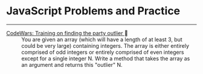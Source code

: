 # JavaScript Problems and Practice
<hr/>

<dl>
  <dt>
    <a href="https://www.codewars.com/kata/5526fc09a1bbd946250002dc/train/javascript"> CodeWars: Training on finding the party outlier </a> 🚧
  </dt>
  <dd>
    You are given an array (which will have a length of at least 3, but could be very large) containing integers. The array is either entirely
    comprised of odd integers or entirely comprised of even integers except for a single integer N. Write a method that takes the array as an
    argument and returns this "outlier" N.
  </dd>

<dl>
